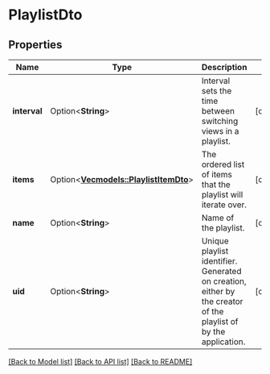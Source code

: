 # PlaylistDto

## Properties

Name | Type | Description | Notes
------------ | ------------- | ------------- | -------------
**interval** | Option<**String**> | Interval sets the time between switching views in a playlist. | [optional]
**items** | Option<[**Vec<models::PlaylistItemDto>**](PlaylistItemDTO.md)> | The ordered list of items that the playlist will iterate over. | [optional]
**name** | Option<**String**> | Name of the playlist. | [optional]
**uid** | Option<**String**> | Unique playlist identifier. Generated on creation, either by the creator of the playlist of by the application. | [optional]

[[Back to Model list]](../README.md#documentation-for-models) [[Back to API list]](../README.md#documentation-for-api-endpoints) [[Back to README]](../README.md)


